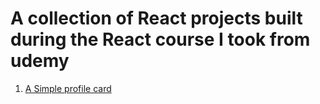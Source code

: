 # A collection of React projects built during the React course I took from udemy

1. [A Simple profile card](#https://github.com/mrkuhne/React-Projects/tree/main/Simple-profile-card)
